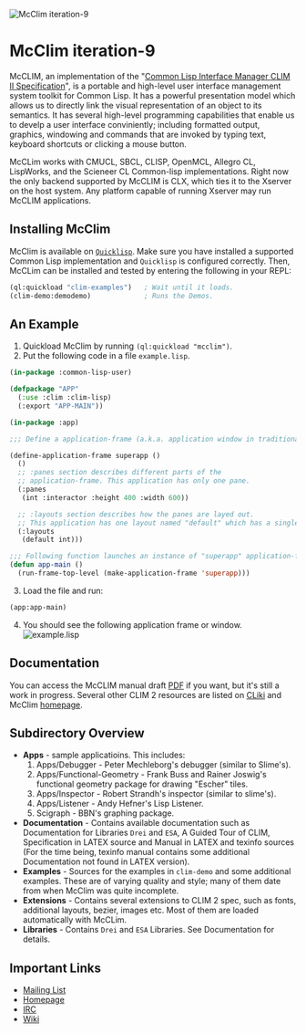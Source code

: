 ![McClim iteration-9](https://common-lisp.net/project/mcclim/img/mcclim.png)

# McClim iteration-9
McCLIM, an implementation of the "[Common Lisp Interface Manager CLIM
II Specification](http://bauhh.dyndns.org:8000/clim-spec/index.html)",
is a portable and high-level user interface management system toolkit
for Common Lisp. It has a powerful presentation model which allows us
to directly link the visual representation of an object to its
semantics. It has several high-level programming capabilities that
enable us to develp a user interface conviniently; including formatted
output, graphics, windowing and commands that are invoked by typing
text, keyboard shortcuts or clicking a mouse button.

McCLim works with CMUCL, SBCL, CLISP, OpenMCL, Allegro CL, LispWorks,
and the Scieneer CL Common-lisp implementations. Right now the only
backend supported by McCLIM is CLX, which ties it to the Xserver on
the host system. Any platform capable of running Xserver may run
McCLIM applications.

## Installing McClim
McClim is available on
[`Quicklisp`](https://www.quicklisp.org/beta/). Make sure you have
installed a supported Common Lisp implementation and `Quicklisp` is
configured correctly. Then, McCLim can be installed and tested by
entering the following in your REPL:

```lisp
(ql:quickload "clim-examples")   ; Wait until it loads.
(clim-demo:demodemo)             ; Runs the Demos.
```

## An Example
1) Quickload McClim by running `(ql:quickload "mcclim")`.
2) Put the following code in a file `example.lisp`.
```lisp
(in-package :common-lisp-user)

(defpackage "APP"
  (:use :clim :clim-lisp)
  (:export "APP-MAIN"))

(in-package :app)

;;; Define a application-frame (a.k.a. application window in traditional GUI's).

(define-application-frame superapp ()
  ()
  ;; :panes section describes different parts of the
  ;; application-frame. This application has only one pane.
  (:panes
   (int :interactor :height 400 :width 600))

  ;; :layouts section describes how the panes are layed out.
  ;; This application has one layout named "default" which has a single pane.
  (:layouts
   (default int)))

;;; Following function launches an instance of "superapp" application-frame.
(defun app-main ()
  (run-frame-top-level (make-application-frame 'superapp)))
```
3) Load the file and run:
```lisp
(app:app-main)
```
4) You should see the following application frame or window.
![example.lisp](https://common-lisp.net/project/mcclim/static/media/cap-superapp.png)

## Documentation
You can access the McCLIM manual draft
[PDF](https://common-lisp.net/project/mcclim/static/documents/mcclim.pdf)
if you want, but it's still a work in progress. Several other CLIM 2
resources are listed on [CLiki](http://www.cliki.net/CLIM) and McClim
[homepage](https://common-lisp.net/project/mcclim/).

## Subdirectory Overview
 - **Apps** - sample applicatioins. This includes: 
   1) Apps/Debugger - Peter Mechleborg's debugger (similar to Slime's).
   2) Apps/Functional-Geometry - Frank Buss and Rainer Joswig's functional
	   geometry package for drawing "Escher" tiles.
   3) Apps/Inspector - Robert Strandh's inspector (similar to
   slime's).
   4) Apps/Listener - Andy Hefner's Lisp Listener.
   5) Scigraph - BBN's graphing package.
 - **Documentation** - Contains available documentation such as
   Documentation for Libraries `Drei` and `ESA`, A Guided Tour of
   CLIM, Specification in LATEX source and Manual in LATEX and texinfo
   sources (For the time being, texinfo manual contains some
   additional Documentation not found in LATEX version).
 - **Examples** - Sources for the examples in `clim-demo` and some
   additional examples. These are of varying quality and style; many
   of them date from when McClim was quite incomplete.
 - **Extensions** - Contains several extensions to CLIM 2 spec, such
   as fonts, additional layouts, bezier, images etc. Most
   of them are loaded automatically with McCLim.
 - **Libraries** - Contains `Drei` and `ESA` Libraries. See
   Documentation for details.   
   
## Important Links
 - [Mailing List](https://mailman.common-lisp.net/listinfo/mcclim-devel)
 - [Homepage](https://common-lisp.net/project/mcclim/)
 - [IRC](http://webchat.freenode.net/?channels=clim)
 - [Wiki](https://github.com/robert-strandh/McCLIM/wiki)
